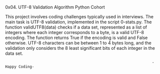 0x04. UTF-8 Validation Algorithm Python Cohort

This project involves coding challenges typically used in interviews. The main task is UTF-8 validation, implemented in the script 0-stats.py. The function validUTF8(data) checks if a data set, represented as a list of integers where each integer corresponds to a byte, is a valid UTF-8 encoding. The function returns True if the encoding is valid and False otherwise. UTF-8 characters can be between 1 to 4 bytes long, and the validation only considers the 8 least significant bits of each integer in the data set.

                                                                      -Happy Coding-
